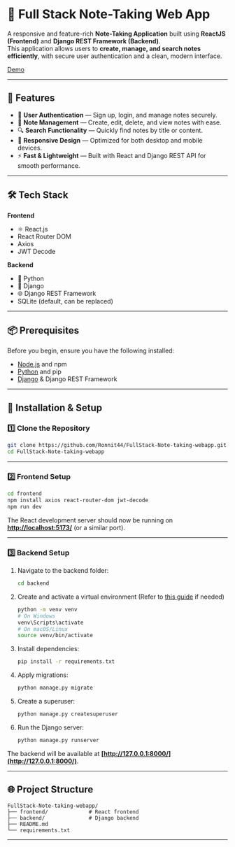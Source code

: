 # 📝 Full Stack Note-Taking Web App

A responsive and feature-rich **Note-Taking Application** built using **ReactJS (Frontend)** and **Django REST Framework (Backend)**.  
This application allows users to **create, manage, and search notes efficiently**, with secure user authentication and a clean, modern interface.

[Demo](https://github.com/user-attachments/assets/e91b2fb9-c673-4492-bb87-ae2d90968e45)

---

## 🚀 Features

- 🔐 **User Authentication** — Sign up, login, and manage notes securely.  
- 📝 **Note Management** — Create, edit, delete, and view notes with ease.  
- 🔍 **Search Functionality** — Quickly find notes by title or content.  
- 📱 **Responsive Design** — Optimized for both desktop and mobile devices.  
- ⚡ **Fast & Lightweight** — Built with React and Django REST API for smooth performance.

---

## 🛠️ Tech Stack

**Frontend**  
- ⚛️ React.js  
- React Router DOM  
- Axios  
- JWT Decode  

**Backend**  
- 🐍 Python  
- 🧱 Django  
- 🌐 Django REST Framework  
- SQLite (default, can be replaced)

---

## 📦 Prerequisites

Before you begin, ensure you have the following installed:

- [Node.js](https://nodejs.org/) and npm  
- [Python](https://www.python.org/) and pip  
- [Django](https://www.djangoproject.com/) & Django REST Framework

---

## 🧭 Installation & Setup

### 1️⃣ Clone the Repository

```bash
git clone https://github.com/Ronnit44/FullStack-Note-taking-webapp.git
cd FullStack-Note-taking-webapp
```
---

### 2️⃣ Frontend Setup

```bash
cd frontend
npm install axios react-router-dom jwt-decode
npm run dev
```

The React development server should now be running on **[http://localhost:5173/](http://localhost:5173/)** (or a similar port).

---

### 3️⃣ Backend Setup

1. Navigate to the backend folder:

   ```bash
   cd backend
   ```

2. Create and activate a virtual environment
   (Refer to [this guide](https://www.geeksforgeeks.org/clone-and-run-a-django-project-from-github/) if needed)

   ```bash
   python -m venv venv
   # On Windows
   venv\Scripts\activate
   # On macOS/Linux
   source venv/bin/activate
   ```

3. Install dependencies:

   ```bash
   pip install -r requirements.txt
   ```

4. Apply migrations:

   ```bash
   python manage.py migrate
   ```

5. Create a superuser:

   ```bash
   python manage.py createsuperuser
   ```

6. Run the Django server:

   ```bash
   python manage.py runserver
   ```

The backend will be available at **[http://127.0.0.1:8000/](http://127.0.0.1:8000/)**.

---

## 🌐 Project Structure

```
FullStack-Note-taking-webapp/
├── frontend/             # React frontend
├── backend/              # Django backend
├── README.md
└── requirements.txt
```

---







